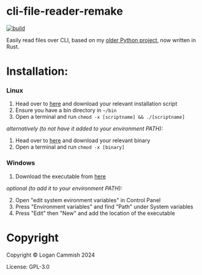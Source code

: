 # cli-file-reader-remake
[![build](https://github.com/logancammish/cli-file-reader-remake/actions/workflows/rust.yml/badge.svg)](https://github.com/logancammish/cli-file-reader-remake/actions/workflows/rust.yml)

Easily read files over CLI, based on my [older Python project](https://github.com/logancammish/cli-file-reader), now written in Rust.



# Installation: 
### Linux
1. Head over to [here](https://github.com/logancammish/cli-file-reader-remake/releases/latest) and download your relevant installation script
2. Ensure you have a bin directory in `~/bin`
3. Open a terminal and run `chmod -x [scriptname] && ./[scriptname]`
   
*alternatively (to not have it added to your environment PATH):*
1. Head over to [here](https://github.com/logancammish/cli-file-reader-remake/releases/latest) and download your relevant binary
2. Open a terminal and run `chmod -x [binary]`
### Windows
1. Download the executable from [here](https://github.com/logancammish/cli-file-reader-remake/releases/latest)

*optional (to add it to your environment PATH):*

2. Open "edit system evironment variables" in Control Panel
3. Press "Environment variables" and find "Path" under System variables
4. Press "Edit" then "New" and add the location of the executable

# Copyright
Copyright © Logan Cammish 2024

License: GPL-3.0


